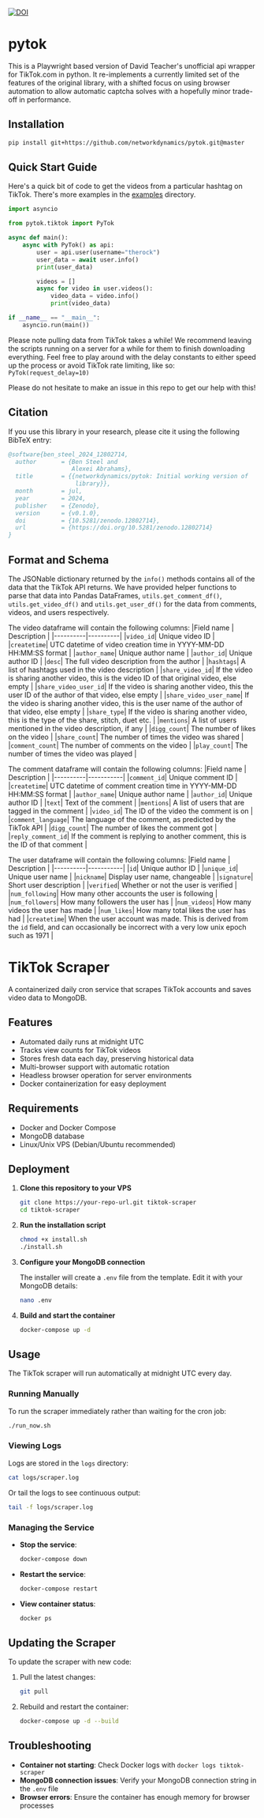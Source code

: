 [![DOI](https://zenodo.org/badge/555492190.svg)](https://zenodo.org/doi/10.5281/zenodo.12802713)

# pytok

This is a Playwright based version of David Teacher's unofficial api wrapper for TikTok.com in python. It re-implements a currently limited set of the features of the original library, with a shifted focus on using browser automation to allow automatic captcha solves with a hopefully minor trade-off in performance.

## Installation

```bash
pip install git+https://github.com/networkdynamics/pytok.git@master
```

## Quick Start Guide

Here's a quick bit of code to get the videos from a particular hashtag on TikTok. There's more examples in the [examples](https://github.com/networkdynamics/pytok/tree/master/examples) directory.

```py
import asyncio

from pytok.tiktok import PyTok

async def main():
    async with PyTok() as api:
        user = api.user(username="therock")
        user_data = await user.info()
        print(user_data)

        videos = []
        async for video in user.videos():
            video_data = video.info()
            print(video_data)

if __name__ == "__main__":
    asyncio.run(main())
```


Please note pulling data from TikTok takes a while! We recommend leaving the scripts running on a server for a while for them to finish downloading everything. Feel free to play around with the delay constants to either speed up the process or avoid TikTok rate limiting, like so: `PyTok(request_delay=10)`

Please do not hesitate to make an issue in this repo to get our help with this!

## Citation

If you use this library in your research, please cite it using the following BibTeX entry:

```bibtex
@software{ben_steel_2024_12802714,
  author       = {Ben Steel and
                  Alexei Abrahams},
  title        = {{networkdynamics/pytok: Initial working version of 
                   library}},
  month        = jul,
  year         = 2024,
  publisher    = {Zenodo},
  version      = {v0.1.0},
  doi          = {10.5281/zenodo.12802714},
  url          = {https://doi.org/10.5281/zenodo.12802714}
}
```

## Format and Schema

The JSONable dictionary returned by the `info()` methods contains all of the data that the TikTok API returns. We have provided helper functions to parse that data into Pandas DataFrames, `utils.get_comment_df()`, `utils.get_video_df()` and `utils.get_user_df()` for the data from comments, videos, and users respectively.

The video dataframe will contain the following columns:
|Field name | Description |
|----------|----------|
|`video_id`| Unique video ID |
|`createtime`| UTC datetime of video creation time in YYYY-MM-DD HH:MM:SS format |
|`author_name`| Unique author name |
|`author_id`| Unique author ID |
|`desc`| The full video description from the author |
|`hashtags`| A list of hashtags used in the video description |
|`share_video_id`| If the video is sharing another video, this is the video ID of that original video, else empty |
|`share_video_user_id`| If the video is sharing another video, this the user ID of the author of that video, else empty |
|`share_video_user_name`| If the video is sharing another video, this is the user name of the author of that video, else empty |
|`share_type`| If the video is sharing another video, this is the type of the share, stitch, duet etc. |
|`mentions`| A list of users mentioned in the video description, if any |
|`digg_count`| The number of likes on the video |
|`share_count`| The number of times the video was shared |
|`comment_count`| The number of comments on the video |
|`play_count`| The number of times the video was played |

The comment dataframe will contain the following columns:
|Field name | Description |
|----------|-----------|
|`comment_id`| Unique comment ID |
|`createtime`| UTC datetime of comment creation time in YYYY-MM-DD HH:MM:SS format |
|`author_name`| Unique author name |
|`author_id`| Unique author ID |
|`text`| Text of the comment |
|`mentions`| A list of users that are tagged in the comment |
|`video_id`| The ID of the video the comment is on |
|`comment_language`| The language of the comment, as predicted by the TikTok API |
|`digg_count`| The number of likes the comment got |
|`reply_comment_id`| If the comment is replying to another comment, this is the ID of that comment |

The user dataframe will contain the following columns:
|Field name | Description |
|----------|-----------|
|`id`| Unique author ID |
|`unique_id`| Unique user name |
|`nickname`| Display user name, changeable |
|`signature`| Short user description |
|`verified`| Whether or not the user is verified |
|`num_following`| How many other accounts the user is following |
|`num_followers`| How many followers the user has |
|`num_videos`| How many videos the user has made |
|`num_likes`| How many total likes the user has had |
|`createtime`| When the user account was made. This is derived from the `id` field, and can occasionally be incorrect with a very low unix epoch such as 1971 |

# TikTok Scraper

A containerized daily cron service that scrapes TikTok accounts and saves video data to MongoDB.

## Features

- Automated daily runs at midnight UTC
- Tracks view counts for TikTok videos
- Stores fresh data each day, preserving historical data
- Multi-browser support with automatic rotation
- Headless browser operation for server environments
- Docker containerization for easy deployment

## Requirements

- Docker and Docker Compose
- MongoDB database
- Linux/Unix VPS (Debian/Ubuntu recommended)

## Deployment

1. **Clone this repository to your VPS**
   ```bash
   git clone https://your-repo-url.git tiktok-scraper
   cd tiktok-scraper
   ```

2. **Run the installation script**
   ```bash
   chmod +x install.sh
   ./install.sh
   ```

3. **Configure your MongoDB connection**
   
   The installer will create a `.env` file from the template. Edit it with your MongoDB details:
   ```bash
   nano .env
   ```

4. **Build and start the container**
   ```bash
   docker-compose up -d
   ```

## Usage

The TikTok scraper will run automatically at midnight UTC every day.

### Running Manually

To run the scraper immediately rather than waiting for the cron job:

```bash
./run_now.sh
```

### Viewing Logs

Logs are stored in the `logs` directory:

```bash
cat logs/scraper.log
```

Or tail the logs to see continuous output:

```bash
tail -f logs/scraper.log
```

### Managing the Service

- **Stop the service**:
  ```bash
  docker-compose down
  ```

- **Restart the service**:
  ```bash
  docker-compose restart
  ```

- **View container status**:
  ```bash
  docker ps
  ```

## Updating the Scraper

To update the scraper with new code:

1. Pull the latest changes:
   ```bash
   git pull
   ```

2. Rebuild and restart the container:
   ```bash
   docker-compose up -d --build
   ```

## Troubleshooting

- **Container not starting**: Check Docker logs with `docker logs tiktok-scraper`
- **MongoDB connection issues**: Verify your MongoDB connection string in the `.env` file
- **Browser errors**: Ensure the container has enough memory for browser processes

